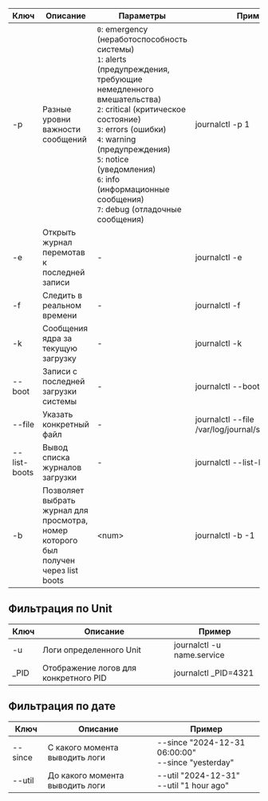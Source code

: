 | Ключ | Описание | Параметры | Пример |
|------|----------|-----------|--------|
| -p | Разные уровни важности сообщений | ```0```: emergency (неработоспособность системы)<br>```1```: alerts (предупреждения, требующие немедленного вмешательства)<br>```2```: critical (критическое состояние)<br>```3```: errors (ошибки)<br>```4```: warning (предупреждения)<br>```5```: notice (уведомления)<br>```6```: info (информационные сообщения)<br>```7```: debug (отладочные сообщения)| journalctl -p 1 |
| -e | Открыть журнал перемотав к последней записи | - | journalctl -e |
| -f | Следить в реальном времени | - | journalctl -f |
| -k | Сообщения ядра за текущую загрузку | - | journalctl -k |
| --boot | Записи с последней загрузки системы | - | journalctl --boot |
| --file | Указать конкретный файл | - | journalctl --file /var/log/journal/system.journal |
| --list-boots | Вывод списка журналов загрузки | - | journalctl --list-boots |
| -b | Позволяет выбрать журнал для просмотра, номер которого был получен через list boots | \<num\> | journalctl -b -1 |

## Фильтрация по Unit
| Ключ | Описание | Пример |
|------|----------|--------|
| -u | Логи определенного Unit | journalctl -u name.service |
| _PID | Отображение логов для конкретного PID | journalctl _PID=4321 |

## Фильтрация по дате
| Ключ | Описание | Пример |
|------|----------|--------|
| --since | С какого момента выводить логи | --since "2024-12-31 06:00:00"<br>--since "yesterday" |
| --util | До какого момента выводить логи | --util "2024-12-31"<br>--util "1 hour ago" |
